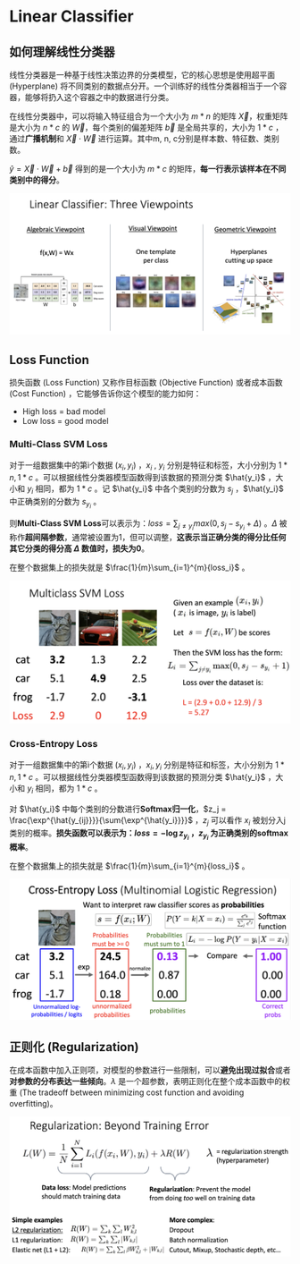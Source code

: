 # Linear Classifier

## 如何理解线性分类器

线性分类器是一种基于线性决策边界的分类模型，它的核心思想是使用超平面 (Hyperplane) 将不同类别的数据点分开。一个训练好的线性分类器相当于一个容器，能够将扔入这个容器之中的数据进行分类。

在线性分类器中，可以将输入特征组合为一个大小为 $m * n$ 的矩阵 $\vec{X}$，权重矩阵是大小为 $n * c$ 的 $\vec{W}$，每个类别的偏差矩阵 $\vec{b}$ 是全局共享的，大小为 $1 * c$ ，通过**广播机制**和 $\vec{X} \cdot \vec{W}$ 进行运算。其中m, n, c分别是样本数、特征数、类别数。

$\hat{y} = \vec{X} \cdot \vec{W} + \vec{b}$ 得到的是一个大小为 $m * c$ 的矩阵，**每一行表示该样本在不同类别中的得分**。

![threeviewpoints](Images/threeviewpoints.png)

## Loss Function

损失函数 (Loss Function) 又称作目标函数 (Objective Function) 或者成本函数 (Cost Function) ，它能够告诉你这个模型的能力如何：

- High loss = bad model
- Low loss = good model

### Multi-Class SVM Loss

对于一组数据集中的第i个数据 $(x_i, y_i)$ ，$x_i$ , $y_i$ 分别是特征和标签，大小分别为 $1 * n, 1 * c$ 。可以根据线性分类器模型函数得到该数据的预测分类 $\hat{y_i}$ ，大小和 $y_i$ 相同，都为 $1 * c$ 。记 $\hat{y_i}$ 中各个类别的分数为 $s_j$ ，$\hat{y_i}$ 中正确类别的分数为 $s_{y_i}$ 。

则**Multi-Class SVM Loss**可以表示为：$loss = \sum_{j \neq y_i}{max(0, s_j - s_{y_i} + \Delta)}$ 。$\Delta$ 被称作**超间隔参数**，通常被设置为1，但可以调整，**这表示当正确分类的得分比任何其它分类的得分高 $\Delta$ 数值时，损失为0**。

在整个数据集上的损失就是 $\frac{1}{m}\sum_{i=1}^{m}{loss_i}$ 。

![svm](Images/svm.png)

### Cross-Entropy Loss

对于一组数据集中的第i个数据 $(x_i, y_i)$ ，$x_i, y_i$ 分别是特征和标签，大小分别为 $1 * n, 1 * c$ 。可以根据线性分类器模型函数得到该数据的预测分类 $\hat{y_i}$ ，大小和 $y_i$ 相同，都为 $1 * c$ 。

对 $\hat{y_i}$ 中每个类别的分数进行**Softmax归一化**，$z_j = \frac{\exp^{\hat{y_{ij}}}}{\sum{\exp^{\hat{y_i}}}}$ ，$z_j$ 可以看作 $x_i$ 被划分入j类别的概率。**损失函数可以表示为：$loss = -\log{z_{y_i}}$ ，$z_{y_i}$ 为正确类别的softmax概率**。

在整个数据集上的损失就是 $\frac{1}{m}\sum_{i=1}^{m}{loss_i}$ 。

![cross-entropy](Images/cross-entropy.png)

## 正则化 (Regularization) 

在成本函数中加入正则项，对模型的参数进行一些限制，可以**避免出现过拟合**或者**对参数的分布表达一些倾向**。$\lambda$ 是一个超参数，表明正则化在整个成本函数中的权重 (The tradeoff between minimizing cost function and avoiding overfitting)。

![regularization](Images/regularization.png)
